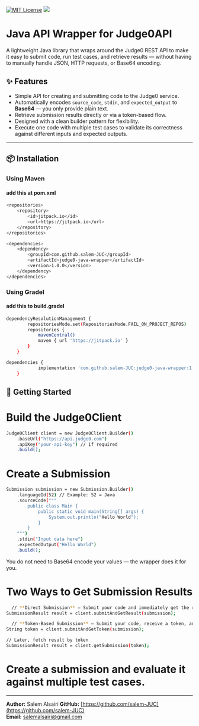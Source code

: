 [![MIT License](http://img.shields.io/badge/license-MIT-blue.svg?style=flat)](https://github.com/salem-JUC/judge0-java-wrapper/blob/main/LICENSE)
[![](https://jitpack.io/v/salem-JUC/judge0-java-wrapper.svg)](https://jitpack.io/#salem-JUC/judge0-java-wrapper)


# Java API Wrapper for Judge0API

A lightweight Java library that wraps around the Judge0 REST API to make it easy to submit code, run test cases, and retrieve results — without having to manually handle JSON, HTTP requests, or Base64 encoding.

## ✨ Features
- Simple API for creating and submitting code to the Judge0 service.
- Automatically encodes `source_code`, `stdin`, and `expected_output` to **Base64** — you only provide plain text.
- Retrieve submission results directly or via a token-based flow.
- Designed with a clean builder pattern for flexibility.
- Execute one code with multiple test cases to validate its correctness against different inputs and expected outputs.

---

## 📦 Installation

### Using Maven 
#### add this at pom.xml
```bash
<repositories>
    <repository>
        <id>jitpack.io</id>
        <url>https://jitpack.io</url>
    </repository>
</repositories>

<dependencies>
    <dependency>
        <groupId>com.github.salem-JUC</groupId>
        <artifactId>judge0-java-wrapper</artifactId>
        <version>1.0.0</version>
    </dependency>
</dependencies>
```

### Using Gradel
#### add this to build.gradel
```bash
dependencyResolutionManagement {
		repositoriesMode.set(RepositoriesMode.FAIL_ON_PROJECT_REPOS)
		repositories {
			mavenCentral()
			maven { url 'https://jitpack.io' }
		}
	}

dependencies {
	        implementation 'com.github.salem-JUC:judge0-java-wrapper:1.0.0'
	}

```
## 🚀 Getting Started

# Build the Judge0Client
```bash
Judge0Client client = new Judge0Client.Builder()
    .baseUrl("https://api.judge0.com")
    .apiKey("your-api-key") // if required
    .build();
```

# Create a Submission
```bash
Submission submission = new Submission.Builder()
    .languageId(52) // Example: 52 = Java
    .sourceCode("""
        public class Main {
            public static void main(String[] args) {
                System.out.println("Hello World");
            }
        }
    """)
    .stdin("Input data here")
    .expectedOutput("Hello World")
    .build();
```
You do not need to Base64 encode your values — the wrapper does it for you.

# Two Ways to Get Submission Results
```bash
  // **Direct Submission** – Submit your code and immediately get the result.
SubmissionResult result = client.submitAndGetResult(submission);

  // **Token-Based Submission** – Submit your code, receive a token, and fetch the result later using that token.
String token = client.submitAndGetToken(submission);

// Later, fetch result by token
SubmissionResult result = client.getSubmission(token);

```
# Create a submission and evaluate it against multiple test cases.


---

**Author:** Salem Alsairi 
**GitHub:** [https://github.com/salem-JUC](https://github.com/salem-JUC)  
**Email:** salemalsairi@gmail.com
